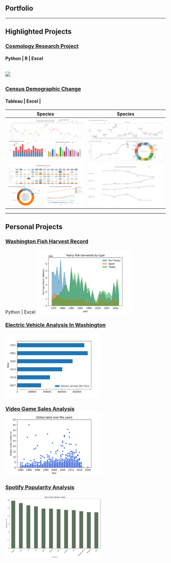 ## Portfolio
---

## Highlighted Projects
### [Cosmology Research Project](/pdf/2022Symposium_Kelvin.pdf)
#### Python | R | Excel
[<img src="images/dummy_thumbnail.jpg"/>](/pdf/2022Symposium_Kelvin.pdf)
---
### [Census Demographic Change](http://example.com/)
#### Tableau | Excel |
| Species      | Species |
| ----------- | ----------- |
|<img src="images/age and sex.png" alt="missing">  | <img src="images/total population.png" alt="missing">|
|<img src="images/race.png" alt="missing">  | <img src="images/family size.png" alt="missing">|
---
## Personal Projects

### [Washington Fish Harvest Record](https://zensius.github.io/WashingtonFishHarvest/) <Br>
Python | Excel
[<img src="images/Yearly by Type-1.png" width="300"/>](https://zensius.github.io/WashingtonFishHarvest/)
 
### [Electric Vehicle Analysis In Washington](https://zensius.github.io/WA_electricVehicle/) 
 [<img src="images/Image-EVgrowth.png" width="300"/>](https://zensius.github.io/WA_electricVehicle/)
 
### [Video Game Sales Analysis](https://zensius.github.io/VideoGameSales/) [<img src="images/GlobalSalePerYear-1.png" width="300"/>](https://zensius.github.io/VideoGameSales/) 
 
### [Spotify Popularity Analysis](http://example.com/) 
 [<img src="images/spotify.png" width="300"/>](http://example.com/)
 
